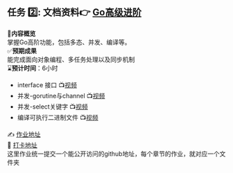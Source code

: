 
## 任务 :two:: 文档资料:point_right: [Go高级进阶](https://github.com/MetaNodeAcademy/Base1_golang/tree/main/02.%E7%AC%AC%E4%B8%80%E7%AB%A0%20Golang%E7%BC%96%E7%A8%8B%E5%9F%BA%E7%A1%80)

:book: **​内容概览**  
掌握Go高阶功能，包括多态、并发、编译等。  
:white_check_mark: ​**预期成果**  
能完成面向对象编程、多任务处理以及同步机制  
:hourglass: ​**预计时间**：6小时

- interface 接口 📺[视频](https://meeting.tencent.com/crm/l6BP7aOpaa)
- 并发-gorutine与channel 📺[视频](https://meeting.tencent.com/crm/23VwDpBb77)
- 并发-select关键字 📺[视频](https://meeting.tencent.com/crm/2ZaDDoDd04)
- 编译可执行二进制文件 📺[视频](https://meeting.tencent.com/crm/KeOa4zL4fd)


:writing_hand: [作业地址](https://discord.com/channels/1343593402070990870/1347847002574028871)  
📮 [打卡地址](https://discord.com/channels/1343593402070990870/1352515111343886336)  
这里作业统一提交一个能公开访问的github地址，每个章节的作业，就对应一个文件夹
